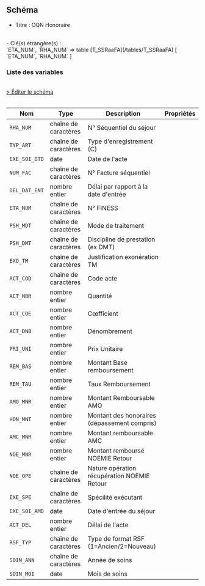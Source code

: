 ## Schéma

- Titre : OQN Honoraire
<br />
- Clé(s) étrangère(s) : <br />
`ETA_NUM`, `RHA_NUM` => table [T_SSRaaFA](/tables/T_SSRaaFA) [ `ETA_NUM`, `RHA_NUM` ]<br />

### Liste des variables
<br />
<div>
    <a href="https://gitlab.com/healthdatahub/schema-snds/edit/master/schemas/PMSI%20SSR/T_SSRaaFC.json"  
    arget="_blank" rel="noopener noreferrer">> Éditer le schéma</a>
    <OutboundLink />
</div>
<br />

Nom|Type|Description|Propriétés
-|-|-|-
`RHA_NUM`|chaîne de caractères|N° Séquentiel du séjour||
`TYP_ART`|chaîne de caractères|Type d&#x27;enregistrement (C)||
`EXE_SOI_DTD`|date|Date de l&#x27;acte||
`NUM_FAC`|chaîne de caractères|N° Facture séquentiel||
`DEL_DAT_ENT`|nombre entier|Délai par rapport à la date d&#x27;entrée||
`ETA_NUM`|chaîne de caractères|N° FINESS||
`PSH_MDT`|chaîne de caractères|Mode de traitement||
`PSH_DMT`|chaîne de caractères|Discipline de prestation (ex DMT)||
`EXO_TM`|chaîne de caractères|Justification exonération TM||
`ACT_COD`|chaîne de caractères|Code acte||
`ACT_NBR`|nombre entier|Quantité||
`ACT_COE`|nombre entier|Cœfficient||
`ACT_DNB`|nombre entier|Dénombrement||
`PRI_UNI`|nombre entier|Prix Unitaire||
`REM_BAS`|nombre entier|Montant Base remboursement||
`REM_TAU`|nombre entier|Taux Remboursement||
`AMO_MNR`|nombre entier|Montant Remboursable AMO||
`HON_MNT`|nombre entier|Montant des honoraires (dépassement compris)||
`AMC_MNR`|nombre entier|Montant remboursable AMC||
`NOE_MNR`|nombre entier|Montant remboursé NOEMIE Retour||
`NOE_OPE`|chaîne de caractères|Nature opération récupération NOEMIE Retour||
`EXE_SPE`|chaîne de caractères|Spécilité exécutant||
`EXE_SOI_AMD`|date|Date d&#x27;entrée du séjour||
`ACT_DEL`|nombre entier|Délai de l&#x27;acte||
`RSF_TYP`|chaîne de caractères|Type de format RSF (1&#x3D;Ancien/2&#x3D;Nouveau)||
`SOIN_ANN`|chaîne de caractères|Année de soins||
`SOIN_MOI`|date|Mois de soins||

